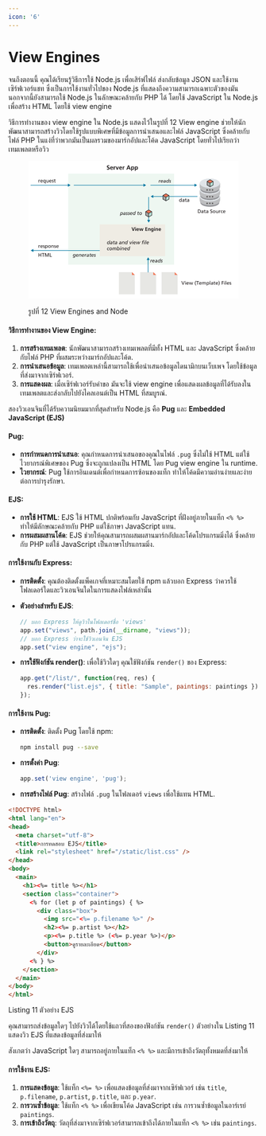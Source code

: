 ```yaml
---
icon: '6'
---
```


# View Engines

จนถึงตอนนี้ คุณได้เรียนรู้วิธีการใช้ Node.js เพื่อเสิร์ฟไฟล์ ส่งกลับข้อมูล JSON และใช้งานเซิร์ฟเวอร์แชท ซึ่งเป็นการใช้งานทั่วไปของ Node.js ที่แสดงถึงความสามารถเฉพาะตัวของมัน นอกจากนี้ยังสามารถใช้ Node.js ในลักษณะคล้ายกับ PHP ได้ โดยใช้ JavaScript ใน Node.js เพื่อสร้าง HTML โดยใช้ view engine

วิธีการทำงานของ view engine ใน Node.js แสดงไว้ในรูปที่ 12 View engine ช่วยให้นักพัฒนาสามารถสร้างวิวโดยใช้รูปแบบพิเศษที่มีข้อมูลการนำเสนอและไฟล์ JavaScript ซึ่งคล้ายกับไฟล์ PHP ในแง่ที่ว่าพวกมันเป็นผลรวมของมาร์กอัปและโค้ด JavaScript โดยทั่วไปเรียกว่า เทมเพลตหรือวิว

<figure><img src="../.gitbook/assets/image (13).png" alt=""><figcaption><p>รูปที่ 12 View Engines and Node</p></figcaption></figure>

#### วิธีการทำงานของ View Engine:

1. **การสร้างเทมเพลต**: นักพัฒนาสามารถสร้างเทมเพลตที่มีทั้ง HTML และ JavaScript ซึ่งคล้ายกับไฟล์ PHP ที่ผสมระหว่างมาร์กอัปและโค้ด.
2. **การนำเสนอข้อมูล**: เทมเพลตเหล่านี้สามารถใช้เพื่อนำเสนอข้อมูลไดนามิกบนเว็บเพจ โดยใช้ข้อมูลที่ส่งมาจากเซิร์ฟเวอร์.
3. **การแสดงผล**: เมื่อเซิร์ฟเวอร์รับคำขอ มันจะใช้ view engine เพื่อแสดงผลข้อมูลที่ได้รับลงในเทมเพลตและส่งกลับไปยังไคลเอนต์เป็น HTML ที่สมบูรณ์.

สองวิวเอนจินที่ได้รับความนิยมมากที่สุดสำหรับ Node.js คือ **Pug** และ **Embedded JavaScript (EJS)**

#### Pug:

* **การกำหนดการนำเสนอ**: คุณกำหนดการนำเสนอของคุณในไฟล์ `.pug` ซึ่งไม่ใช้ HTML แต่ใช้ไวยากรณ์พิเศษของ Pug ซึ่งจะถูกแปลงเป็น HTML โดย Pug view engine ใน runtime.
* **ไวยากรณ์**: Pug ใช้การอินเดนต์เพื่อกำหนดการซ้อนของแท็ก ทำให้โค้ดมีความอ่านง่ายและง่ายต่อการบำรุงรักษา.

#### EJS:

* **การใช้ HTML**: EJS ใช้ HTML ปกติพร้อมกับ JavaScript ที่ฝังอยู่ภายในแท็ก `<% %>` ทำให้มีลักษณะคล้ายกับ PHP แต่ใช้ภาษา JavaScript แทน.
* **การผสมผสานโค้ด**: EJS ช่วยให้คุณสามารถผสมผสานมาร์กอัปและโค้ดโปรแกรมมิ่งได้ ซึ่งคล้ายกับ PHP แต่ใช้ JavaScript เป็นภาษาโปรแกรมมิ่ง.

#### การใช้งานกับ Express:

* **การติดตั้ง**: คุณต้องติดตั้งแพ็คเกจที่เหมาะสมโดยใช้ npm แล้วบอก Express ว่าควรใช้โฟลเดอร์ใดและวิวเอนจินใดในการแสดงไฟล์เหล่านั้น
*   **ตัวอย่างสำหรับ EJS**:

    ```javascript
    // บอก Express ให้ดูวิวในโฟลเดอร์ชื่อ 'views'
    app.set("views", path.join(__dirname, "views"));
    // บอก Express ว่าจะใช้วิวเอนจิน EJS
    app.set("view engine", "ejs");
    ```
*   **การใช้ฟังก์ชัน render()**: เพื่อใช้วิวใดๆ คุณใช้ฟังก์ชัน `render()` ของ Express:

    ```javascript
    app.get("/list/", function(req, res) {
      res.render("list.ejs", { title: "Sample", paintings: paintings });
    });
    ```

#### การใช้งาน Pug:

*   **การติดตั้ง**: ติดตั้ง Pug โดยใช้ npm:

    ```bash
    npm install pug --save
    ```
*   **การตั้งค่า Pug**:

    ```javascript
    app.set('view engine', 'pug');
    ```
* **การสร้างไฟล์ Pug**: สร้างไฟล์ `.pug` ในโฟลเดอร์ `views` เพื่อใช้แทน HTML.



```html
<!DOCTYPE html>
<html lang="en">
<head>
  <meta charset="utf-8">
  <title>การทดสอบ EJS</title>
  <link rel="stylesheet" href="/static/list.css" />
</head>
<body>
  <main>
    <h1><%= title %></h1>
    <section class="container">
      <% for (let p of paintings) { %>
        <div class="box">
          <img src="<%= p.filename %>" />
          <h2><%= p.artist %></h2>
          <p><%= p.title %> (<%= p.year %>)</p>
          <button>ดูรายละเอียด</button>
        </div>
      <% } %>
    </section>
  </main>
</body>
</html>
```

Listing 11 ตัวอย่าง EJS



คุณสามารถส่งข้อมูลใดๆ ไปยังวิวได้โดยใช้แถวที่สองของฟังก์ชัน `render()` ตัวอย่างใน Listing 11 แสดงวิว EJS ที่แสดงข้อมูลที่ส่งมาให้

สังเกตว่า JavaScript ใดๆ สามารถอยู่ภายในแท็ก `<% %>` และมีการเข้าถึงวัตถุทั้งหมดที่ส่งมาให้

#### การใช้งาน EJS:

1. **การแสดงข้อมูล**: ใช้แท็ก `<%= %>` เพื่อแสดงข้อมูลที่ส่งมาจากเซิร์ฟเวอร์ เช่น `title`, `p.filename`, `p.artist`, `p.title`, และ `p.year`.
2. **การวนซ้ำข้อมูล**: ใช้แท็ก `<% %>` เพื่อเขียนโค้ด JavaScript เช่น การวนซ้ำข้อมูลในอาร์เรย์ `paintings`.
3. **การเข้าถึงวัตถุ**: วัตถุที่ส่งมาจากเซิร์ฟเวอร์สามารถเข้าถึงได้ภายในแท็ก `<% %>` เช่น `paintings`.


